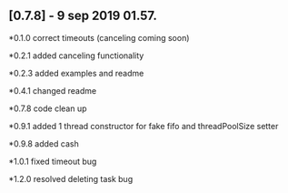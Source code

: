 ## [0.7.8] - 9 sep 2019 01.57.

*0.1.0 correct timeouts (canceling coming soon)

*0.2.1 added canceling functionality

*0.2.3 added examples and readme

*0.4.1 changed readme
 
*0.7.8 code clean up

*0.9.1 added 1 thread constructor for fake fifo and threadPoolSize setter

*0.9.8 added cash

*1.0.1 fixed timeout bug

*1.2.0 resolved deleting task bug